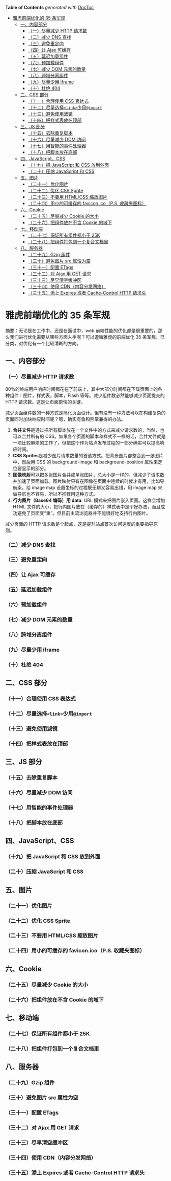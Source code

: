 <!-- START doctoc generated TOC please keep comment here to allow auto update -->
<!-- DON'T EDIT THIS SECTION, INSTEAD RE-RUN doctoc TO UPDATE -->
**Table of Contents**  *generated with [DocToc](https://github.com/thlorenz/doctoc)*

- [雅虎前端优化的 35 条军规](#%E9%9B%85%E8%99%8E%E5%89%8D%E7%AB%AF%E4%BC%98%E5%8C%96%E7%9A%84-35-%E6%9D%A1%E5%86%9B%E8%A7%84)
  - [一、内容部分](#%E4%B8%80%E5%86%85%E5%AE%B9%E9%83%A8%E5%88%86)
    - [（一）尽量减少 HTTP 请求数](#%E4%B8%80%E5%B0%BD%E9%87%8F%E5%87%8F%E5%B0%91-http-%E8%AF%B7%E6%B1%82%E6%95%B0)
    - [（二）减少 DNS 查找](#%E4%BA%8C%E5%87%8F%E5%B0%91-dns-%E6%9F%A5%E6%89%BE)
    - [（三）避免重定向](#%E4%B8%89%E9%81%BF%E5%85%8D%E9%87%8D%E5%AE%9A%E5%90%91)
    - [（四）让 Ajax 可缓存](#%E5%9B%9B%E8%AE%A9-ajax-%E5%8F%AF%E7%BC%93%E5%AD%98)
    - [（五）延迟加载组件](#%E4%BA%94%E5%BB%B6%E8%BF%9F%E5%8A%A0%E8%BD%BD%E7%BB%84%E4%BB%B6)
    - [（六）预加载组件](#%E5%85%AD%E9%A2%84%E5%8A%A0%E8%BD%BD%E7%BB%84%E4%BB%B6)
    - [（七）减少 DOM 元素的数量](#%E4%B8%83%E5%87%8F%E5%B0%91-dom-%E5%85%83%E7%B4%A0%E7%9A%84%E6%95%B0%E9%87%8F)
    - [（八）跨域分离组件](#%E5%85%AB%E8%B7%A8%E5%9F%9F%E5%88%86%E7%A6%BB%E7%BB%84%E4%BB%B6)
    - [（九）尽量少用 iframe](#%E4%B9%9D%E5%B0%BD%E9%87%8F%E5%B0%91%E7%94%A8-iframe)
    - [（十）杜绝 404](#%E5%8D%81%E6%9D%9C%E7%BB%9D-404)
  - [二、CSS 部分](#%E4%BA%8Ccss-%E9%83%A8%E5%88%86)
    - [（十一）合理使用 CSS 表达式](#%E5%8D%81%E4%B8%80%E5%90%88%E7%90%86%E4%BD%BF%E7%94%A8-css-%E8%A1%A8%E8%BE%BE%E5%BC%8F)
    - [（十二）尽量选择`<link>`少用`@import`](#%E5%8D%81%E4%BA%8C%E5%B0%BD%E9%87%8F%E9%80%89%E6%8B%A9link%E5%B0%91%E7%94%A8import)
    - [（十三）避免使用滤镜](#%E5%8D%81%E4%B8%89%E9%81%BF%E5%85%8D%E4%BD%BF%E7%94%A8%E6%BB%A4%E9%95%9C)
    - [（十四）把样式表放在顶部](#%E5%8D%81%E5%9B%9B%E6%8A%8A%E6%A0%B7%E5%BC%8F%E8%A1%A8%E6%94%BE%E5%9C%A8%E9%A1%B6%E9%83%A8)
  - [三、JS 部分](#%E4%B8%89js-%E9%83%A8%E5%88%86)
    - [（十五）去除重复脚本](#%E5%8D%81%E4%BA%94%E5%8E%BB%E9%99%A4%E9%87%8D%E5%A4%8D%E8%84%9A%E6%9C%AC)
    - [（十六）尽量减少 DOM 访问](#%E5%8D%81%E5%85%AD%E5%B0%BD%E9%87%8F%E5%87%8F%E5%B0%91-dom-%E8%AE%BF%E9%97%AE)
    - [（十七）用智能的事件处理器](#%E5%8D%81%E4%B8%83%E7%94%A8%E6%99%BA%E8%83%BD%E7%9A%84%E4%BA%8B%E4%BB%B6%E5%A4%84%E7%90%86%E5%99%A8)
    - [（十八）把脚本放在底部](#%E5%8D%81%E5%85%AB%E6%8A%8A%E8%84%9A%E6%9C%AC%E6%94%BE%E5%9C%A8%E5%BA%95%E9%83%A8)
  - [四、JavaScript、CSS](#%E5%9B%9Bjavascriptcss)
    - [（十九）把 JavaScript 和 CSS 放到外面](#%E5%8D%81%E4%B9%9D%E6%8A%8A-javascript-%E5%92%8C-css-%E6%94%BE%E5%88%B0%E5%A4%96%E9%9D%A2)
    - [（二十）压缩 JavaScript 和 CSS](#%E4%BA%8C%E5%8D%81%E5%8E%8B%E7%BC%A9-javascript-%E5%92%8C-css)
  - [五、图片](#%E4%BA%94%E5%9B%BE%E7%89%87)
    - [（二十一）优化图片](#%E4%BA%8C%E5%8D%81%E4%B8%80%E4%BC%98%E5%8C%96%E5%9B%BE%E7%89%87)
    - [（二十二）优化 CSS Sprite](#%E4%BA%8C%E5%8D%81%E4%BA%8C%E4%BC%98%E5%8C%96-css-sprite)
    - [（二十三）不要用 HTML/CSS 缩放图片](#%E4%BA%8C%E5%8D%81%E4%B8%89%E4%B8%8D%E8%A6%81%E7%94%A8-htmlcss-%E7%BC%A9%E6%94%BE%E5%9B%BE%E7%89%87)
    - [（二十四）用小的可缓存的 favicon.ico（P.S. 收藏夹图标）](#%E4%BA%8C%E5%8D%81%E5%9B%9B%E7%94%A8%E5%B0%8F%E7%9A%84%E5%8F%AF%E7%BC%93%E5%AD%98%E7%9A%84-faviconicops-%E6%94%B6%E8%97%8F%E5%A4%B9%E5%9B%BE%E6%A0%87)
  - [六、Cookie](#%E5%85%ADcookie)
    - [（二十五）尽量减少 Cookie 的大小](#%E4%BA%8C%E5%8D%81%E4%BA%94%E5%B0%BD%E9%87%8F%E5%87%8F%E5%B0%91-cookie-%E7%9A%84%E5%A4%A7%E5%B0%8F)
    - [（二十六）把组件放在不含 Cookie 的域下](#%E4%BA%8C%E5%8D%81%E5%85%AD%E6%8A%8A%E7%BB%84%E4%BB%B6%E6%94%BE%E5%9C%A8%E4%B8%8D%E5%90%AB-cookie-%E7%9A%84%E5%9F%9F%E4%B8%8B)
  - [七、移动端](#%E4%B8%83%E7%A7%BB%E5%8A%A8%E7%AB%AF)
    - [（二十七）保证所有组件都小于 25K](#%E4%BA%8C%E5%8D%81%E4%B8%83%E4%BF%9D%E8%AF%81%E6%89%80%E6%9C%89%E7%BB%84%E4%BB%B6%E9%83%BD%E5%B0%8F%E4%BA%8E-25k)
    - [（二十八）把组件打包到一个复合文档里](#%E4%BA%8C%E5%8D%81%E5%85%AB%E6%8A%8A%E7%BB%84%E4%BB%B6%E6%89%93%E5%8C%85%E5%88%B0%E4%B8%80%E4%B8%AA%E5%A4%8D%E5%90%88%E6%96%87%E6%A1%A3%E9%87%8C)
  - [八、服务器](#%E5%85%AB%E6%9C%8D%E5%8A%A1%E5%99%A8)
    - [（二十九）Gzip 组件](#%E4%BA%8C%E5%8D%81%E4%B9%9Dgzip-%E7%BB%84%E4%BB%B6)
    - [（三十）避免图片 src 属性为空](#%E4%B8%89%E5%8D%81%E9%81%BF%E5%85%8D%E5%9B%BE%E7%89%87-src-%E5%B1%9E%E6%80%A7%E4%B8%BA%E7%A9%BA)
    - [（三十一）配置 ETags](#%E4%B8%89%E5%8D%81%E4%B8%80%E9%85%8D%E7%BD%AE-etags)
    - [（三十二）对 Ajax 用 GET 请求](#%E4%B8%89%E5%8D%81%E4%BA%8C%E5%AF%B9-ajax-%E7%94%A8-get-%E8%AF%B7%E6%B1%82)
    - [（三十三）尽早清空缓冲区](#%E4%B8%89%E5%8D%81%E4%B8%89%E5%B0%BD%E6%97%A9%E6%B8%85%E7%A9%BA%E7%BC%93%E5%86%B2%E5%8C%BA)
    - [（三十四）使用 CDN（内容分发网络）](#%E4%B8%89%E5%8D%81%E5%9B%9B%E4%BD%BF%E7%94%A8-cdn%E5%86%85%E5%AE%B9%E5%88%86%E5%8F%91%E7%BD%91%E7%BB%9C)
    - [（三十五）添上 Expires 或者 Cache-Control HTTP 请求头](#%E4%B8%89%E5%8D%81%E4%BA%94%E6%B7%BB%E4%B8%8A-expires-%E6%88%96%E8%80%85-cache-control-http-%E8%AF%B7%E6%B1%82%E5%A4%B4)

<!-- END doctoc generated TOC please keep comment here to allow auto update -->

# 雅虎前端优化的 35 条军规

摘要：无论是在工作中，还是在面试中，web 前端性能的优化都是很重要的，那么我们进行优化需要从哪些方面入手呢？可以遵循雅虎的前端优化 35 条军规。已分类，对优化有一个比较清晰的方向。

## 一、内容部分

### （一）尽量减少 HTTP 请求数

80%的终端用户响应时间都花在了前端上，其中大部分时间都在下载页面上的各种组件：图片，样式表，脚本，Flash 等等。减少组件数必然能够减少页面提交的 HTTP 请求数。这是让页面更快的关键。

减少页面组件数的一种方式是简化页面设计。但有没有一种方法可以在构建复杂的页面同时加快响应时间呢？嗯，确实有鱼和熊掌兼得的办法。

1. **合并文件**是通过把所有脚本放在一个文件中的方式来减少请求数的，当然，也可以合并所有的 CSS。如果各个页面的脚本和样式不一样的话，合并文件就是一项比较麻烦的工作了，但把这个作为站点发布过程的一部分确实可以提高响应时间。
2. **CSS Sprites**是减少图片请求数量的首选方式。把背景图片都整合到一张图片中，然后用 CSS 的 background-image 和 background-position 属性来定位要显示的部分。
3. **图像映射**可以把多张图片合并成单张图片，总大小是一样的，但减少了请求数并加速了页面加载。图片映射只有在图像在页面中连续的时候才有用，比如导航条。给 image map 设置坐标的过程既无聊又容易出错，用 image map 来做导航也不容易，所以不推荐用这种方式。
4. **行内图片（Base64 编码）用 data**: URL 模式来把图片嵌入页面。这样会增加 HTML 文件的大小，把行内图片放在（缓存的）样式表中是个好办法，而且成功避免了页面变“重”。但目前主流浏览器并不能很好地支持行内图片。

减少页面的 HTTP 请求数是个起点，这是提升站点首次访问速度的重要指导原则。

### （二）减少 DNS 查找

### （三）避免重定向

### （四）让 Ajax 可缓存

### （五）延迟加载组件

### （六）预加载组件

### （七）减少 DOM 元素的数量

### （八）跨域分离组件

### （九）尽量少用 iframe

### （十）杜绝 404

## 二、CSS 部分

### （十一）合理使用 CSS 表达式

### （十二）尽量选择`<link>`少用`@import`

### （十三）避免使用滤镜

### （十四）把样式表放在顶部

## 三、JS 部分

### （十五）去除重复脚本

### （十六）尽量减少 DOM 访问

### （十七）用智能的事件处理器

### （十八）把脚本放在底部

## 四、JavaScript、CSS

### （十九）把 JavaScript 和 CSS 放到外面

### （二十）压缩 JavaScript 和 CSS

## 五、图片

### （二十一）优化图片

### （二十二）优化 CSS Sprite

### （二十三）不要用 HTML/CSS 缩放图片

### （二十四）用小的可缓存的 favicon.ico（P.S. 收藏夹图标）

## 六、Cookie

### （二十五）尽量减少 Cookie 的大小

### （二十六）把组件放在不含 Cookie 的域下

## 七、移动端

### （二十七）保证所有组件都小于 25K

### （二十八）把组件打包到一个复合文档里

## 八、服务器

### （二十九）Gzip 组件

### （三十）避免图片 src 属性为空

### （三十一）配置 ETags

### （三十二）对 Ajax 用 GET 请求

### （三十三）尽早清空缓冲区

### （三十四）使用 CDN（内容分发网络）

### （三十五）添上 Expires 或者 Cache-Control HTTP 请求头
